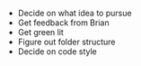 - Decide on what idea to pursue
- Get feedback from Brian
- Get green lit
- Figure out folder structure
- Decide on code style